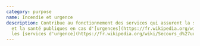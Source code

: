 ```yaml
---
category: purpose
name: Incendie et urgence
description: Contribue au fonctionnement des services qui assurent la sécurité
  et la santé publiques en cas d'[urgences](https://fr.wikipedia.org/wiki/Situation_d%27urgence). Pour en savoir plus sur
  les [services d'urgence](https://fr.wikipedia.org/wiki/Secours_d%27urgence).
---
```


